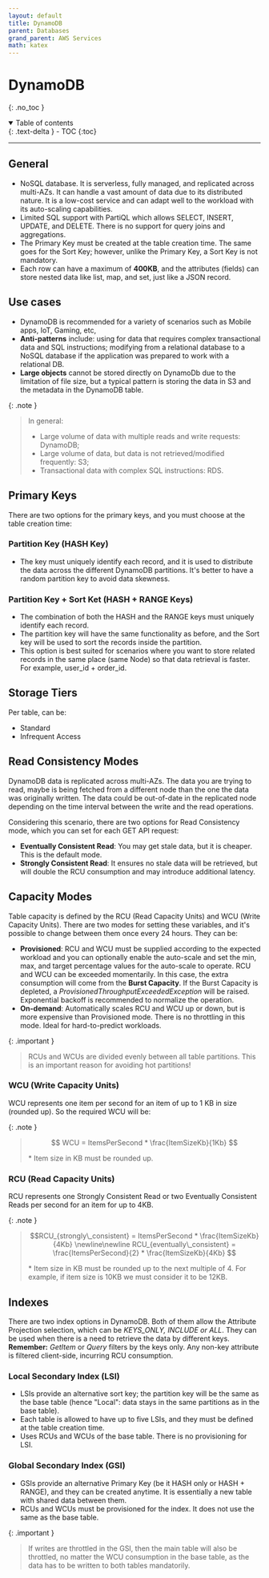 ```yaml
---
layout: default
title: DynamoDB
parent: Databases
grand_parent: AWS Services
math: katex
---
```


# DynamoDB
{: .no_toc }

<details open markdown="block">
  <summary>
    Table of contents
  </summary>
  {: .text-delta }
- TOC
{:toc}
</details>

---

## General

- NoSQL database. It is serverless, fully managed, and replicated across multi-AZs. It can handle a vast amount of data due to its distributed nature. It is a low-cost service and can adapt well to the workload with its auto-scaling capabilities.
- Limited SQL support with PartiQL which allows SELECT, INSERT, UPDATE, and DELETE. There is no support for query joins and aggregations.
- The Primary Key must be created at the table creation time. The same goes for the Sort Key; however, unlike the Primary Key, a Sort Key is not mandatory.
- Each row can have a maximum of **400KB**, and the attributes (fields) can store nested data like list, map, and set, just like a JSON record.

## Use cases

- DynamoDB is recommended for a variety of scenarios such as Mobile apps, IoT, Gaming, etc,
- **Anti-patterns** include: using for data that requires complex transactional data and SQL instructions; modifying from a relational database to a NoSQL database if the application was prepared to work with a relational DB. 
- **Large objects** cannot be stored directly on DynamoDb due to the limitation of file size, but a typical pattern is storing the data in S3 and the metadata in the DynamoDB table.

{: .note }
> In general: 
> - Large volume of data with multiple reads and write requests: DynamoDB;
> - Large volume of data, but data is not retrieved/modified frequently: S3;
> - Transactional data with complex SQL instructions: RDS.

## Primary Keys

There are two options for the primary keys, and you must choose at the table creation time:

### Partition Key (HASH Key)

- The key must uniquely identify each record, and it is used to distribute the data across the different DynamoDB partitions. It's better to have a random partition key to avoid data skewness.


### Partition Key + Sort Ket (HASH + RANGE Keys)

- The combination of both the HASH and the RANGE keys must uniquely identify each record.
- The partition key will have the same functionality as before, and the Sort key will be used to sort the records inside the partition.
- This option is best suited for scenarios where you want to store related records in the same place (same Node) so that data retrieval is faster. For example, user_id + order_id.

## Storage Tiers

Per table, can be:

- Standard
- Infrequent Access

## Read Consistency Modes

DynamoDB data is replicated across multi-AZs. The data you are trying to read, maybe is being fetched from a different node than the one the data was originally written. The data could be out-of-date in the replicated node depending on the time interval between the write and the read operations. 

Considering this scenario, there are two options for Read Consistency mode, which you can set for each GET API request:

- **Eventually Consistent Read**: You may get stale data, but it is cheaper. This is the default mode.
- **Strongly Consistent Read**: It ensures no stale data will be retrieved, but will double the RCU consumption and may introduce additional latency.

## Capacity Modes

Table capacity is defined by the RCU (Read Capacity Units) and WCU (Write Capacity Units). There are two modes for setting these variables, and it's possible to change between them once every 24 hours. They can be:

- **Provisioned**: RCU and WCU must be supplied according to the expected workload and you can optionally enable the auto-scale and set the min, max, and target percentage values for the auto-scale to operate. RCU and WCU can be exceeded momentarily. In this case, the extra consumption will come from the **Burst Capacity**. If the Burst Capacity is depleted, a *ProvisionedThroughputExceededException* will be raised. Exponential backoff is recommended to normalize the operation.
- **On-demand**: Automatically scales RCU and WCU up or down, but is more expensive than Provisioned mode. There is no throttling in this mode. Ideal for hard-to-predict workloads.

{: .important }
> RCUs and WCUs are divided evenly between all table partitions. This is an important reason for avoiding hot partitions!

### WCU (Write Capacity Units)

WCU represents one item per second for an item of up to 1 KB in size (rounded up). So the required WCU will be:

{: .note }
> $$
> WCU = ItemsPerSecond * \frac{ItemSizeKb}{1Kb}
> $$
> 
> \* Item size in KB must be rounded up.

### RCU (Read Capacity Units)

RCU represents one Strongly Consistent Read or two Eventually Consistent Reads per second for an item for up to 4KB.

{: .note }
> $$RCU_{strongly\_consistent} = ItemsPerSecond * \frac{ItemSizeKb}{4Kb}
> \newline\newline
> RCU_{eventually\_consistent} = \frac{ItemsPerSecond}{2} * \frac{ItemSizeKb}{4Kb}
> $$
> 
> \* Item size in KB must be rounded up to the next multiple of 4. For example, if item size is 10KB we must consider it to be 12KB.

## Indexes

There are two index options in DynamoDB. Both of them allow the Attribute Projection selection, which can be *KEYS_ONLY, INCLUDE or ALL*.
They can be used when there is a need to retrieve the data by different keys. **Remember:** *GetItem* or *Query* filters by the keys only. Any non-key attribute is filtered client-side, incurring RCU consumption.

### Local Secondary Index (LSI)

- LSIs provide an alternative sort key; the partition key will be the same as the base table (hence "Local": data stays in the same partitions as in the base table).
- Each table is allowed to have up to five LSIs, and they must be defined at the table creation time.
- Uses RCUs and WCUs of the base table. There is no provisioning for LSI.

### Global Secondary Index (GSI)

- GSIs provide an alternative Primary Key (be it HASH only or HASH + RANGE), and they can be created anytime. It is essentially a new table with shared data between them.
- RCUs and WCUs must be provisioned for the index. It does not use the same as the base table.

{: .important }
> If writes are throttled in the GSI, then the main table will also be throttled, no matter the WCU consumption in the base table, as the data has to be written to both tables mandatorily.
